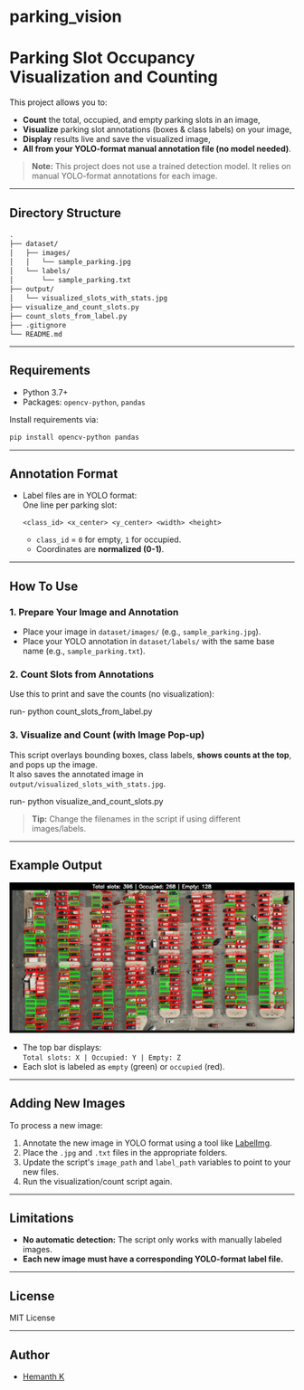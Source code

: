 # parking_vision
# Parking Slot Occupancy Visualization and Counting

This project allows you to:
- **Count** the total, occupied, and empty parking slots in an image,
- **Visualize** parking slot annotations (boxes & class labels) on your image,
- **Display** results live and save the visualized image,
- **All from your YOLO-format manual annotation file (no model needed)**.

> **Note:** This project does not use a trained detection model. It relies on manual YOLO-format annotations for each image.

---

## Directory Structure

```
.
├── dataset/
│   ├── images/
│   │   └── sample_parking.jpg
│   └── labels/
│       └── sample_parking.txt
├── output/
│   └── visualized_slots_with_stats.jpg
├── visualize_and_count_slots.py
├── count_slots_from_label.py
├── .gitignore
└── README.md
```

---

## Requirements

- Python 3.7+
- Packages: `opencv-python`, `pandas`

Install requirements via:
```bash
pip install opencv-python pandas
```

---

## Annotation Format

- Label files are in YOLO format:  
  One line per parking slot:
  ```
  <class_id> <x_center> <y_center> <width> <height>
  ```
  - `class_id` = `0` for empty, `1` for occupied.
  - Coordinates are **normalized (0-1)**.

---

## How To Use

### 1. Prepare Your Image and Annotation

- Place your image in `dataset/images/` (e.g., `sample_parking.jpg`).
- Place your YOLO annotation in `dataset/labels/` with the same base name (e.g., `sample_parking.txt`).

### 2. Count Slots from Annotations

Use this to print and save the counts (no visualization):

run-
python count_slots_from_label.py


### 3. Visualize and Count (with Image Pop-up)

This script overlays bounding boxes, class labels, **shows counts at the top**, and pops up the image.  
It also saves the annotated image in `output/visualized_slots_with_stats.jpg`.

run-
python visualize_and_count_slots.py


> **Tip:** Change the filenames in the script if using different images/labels.

---

## Example Output

![Visualization Example](output/visualized_slots_with_stats.jpg)

- The top bar displays:  
  `Total slots: X | Occupied: Y | Empty: Z`
- Each slot is labeled as `empty` (green) or `occupied` (red).

---

## Adding New Images

To process a new image:
1. Annotate the new image in YOLO format using a tool like [LabelImg](https://github.com/tzutalin/labelImg).
2. Place the `.jpg` and `.txt` files in the appropriate folders.
3. Update the script's `image_path` and `label_path` variables to point to your new files.
4. Run the visualization/count script again.

---

## Limitations

- **No automatic detection:** The script only works with manually labeled images.
- **Each new image must have a corresponding YOLO-format label file.**

---

## License

MIT License

---

## Author

- [Hemanth K ](https://github.com/hemxanthh)
